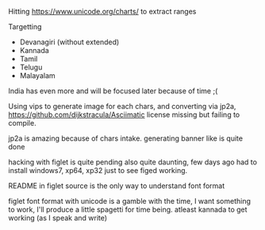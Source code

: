 Hitting https://www.unicode.org/charts/ to extract ranges


Targetting

 - Devanagiri  (without extended) 
 - Kannada
 - Tamil
 - Telugu
 - Malayalam

India has even more and will be focused later because of time ;(


Using vips to generate image for each chars, and converting via jp2a, 
https://github.com/dijkstracula/Asciimatic  license missing but failing to compile.

jp2a is amazing because of chars intake.
generating banner like is quite done


hacking with figlet is quite pending also quite daunting, few days ago had to install windows7, xp64, xp32 just to see figed working.

README in figlet source is the only way to understand font format

figlet font format with unicode is a gamble with the time, I want something to work, I'll produce a little spagetti for time being.
atleast kannada to get working (as I speak and write)
